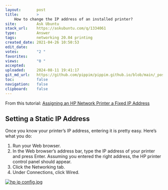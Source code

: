 ```yaml
---
layout:       post
title:        >
    How to change the IP address of an installed printer?
site:         Ask Ubuntu
stack_url:    https://askubuntu.com/q/1334061
type:         Answer
tags:         networking 20.04 printing
created_date: 2021-04-26 10:50:53
edit_date:    
votes:        "2 "
favorites:    
views:        "0 "
accepted:     
uploaded:     2024-08-11 19:41:17
git_md_url:   https://github.com/pippim/pippim.github.io/blob/main/_posts/2021/2021-04-26-How-to-change-the-IP-address-of-an-installed-printer_.md
toc:          false
navigation:   false
clipboard:    false
---
```


From this tutorial: [Assigning an HP Network Printer a Fixed IP Address](https://computerchimp.com/troubleshooting/assigning-an-hp-network-printer-a-fixed-ip-address.html)

## Setting a Static IP Address

Once you know your printer’s IP address, entering it is pretty easy. Here’s what you do:

1.    Run your Web browser.
2.    In the Web browser’s address bar, type the IP address of your printer and press Enter. Assuming you entered the right address, the HP printer control panel should appear.
3.    Click the Networking tab.
4.    Under Connections, click Wired.


[![hp ip config.jpg][1]][1]


  [1]: https://pippim.github.io/assets/img/posts/2021/F2XaQ.jpg
